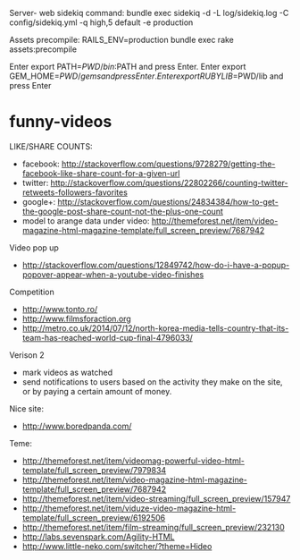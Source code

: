 Server- web
sidekiq command: bundle exec sidekiq -d -L log/sidekiq.log -C config/sidekiq.yml -q high,5 default -e production

Assets precompile:
RAILS_ENV=production bundle exec rake assets:precompile

Enter export PATH=$PWD/bin:$PATH and press Enter.
Enter export GEM_HOME=$PWD/gems and press Enter.
Enter export RUBYLIB=$PWD/lib and press Enter

funny-videos
============
LIKE/SHARE COUNTS:
- facebook: http://stackoverflow.com/questions/9728279/getting-the-facebook-like-share-count-for-a-given-url
- twitter: http://stackoverflow.com/questions/22802266/counting-twitter-retweets-followers-favorites
- google+: http://stackoverflow.com/questions/24834384/how-to-get-the-google-post-share-count-not-the-plus-one-count
- model to arange data under video: http://themeforest.net/item/video-magazine-html-magazine-template/full_screen_preview/7687942


Video pop up
- http://stackoverflow.com/questions/12849742/how-do-i-have-a-popup-popover-appear-when-a-youtube-video-finishes

Competition
- http://www.tonto.ro/
- http://www.filmsforaction.org
- http://metro.co.uk/2014/07/12/north-korea-media-tells-country-that-its-team-has-reached-world-cup-final-4796033/

Verison 2
- mark videos as watched
- send notifications to users based on the activity they make on the site, or by paying a certain amount of money.


Nice site:
- http://www.boredpanda.com/

Teme:
- http://themeforest.net/item/videomag-powerful-video-html-template/full_screen_preview/7979834
- http://themeforest.net/item/video-magazine-html-magazine-template/full_screen_preview/7687942
- http://themeforest.net/item/video-streaming/full_screen_preview/157947
- http://themeforest.net/item/viduze-video-magazine-html-template/full_screen_preview/6192506
- http://themeforest.net/item/film-streaming/full_screen_preview/232130
- http://labs.sevenspark.com/Agility-HTML
- http://www.little-neko.com/switcher/?theme=Hideo

